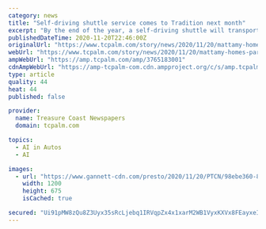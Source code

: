 ```yaml
---
category: news
title: "Self-driving shuttle service comes to Tradition next month"
excerpt: "By the end of the year, a self-driving shuttle will transport Tradition residents to various locations throughout town such as Cleveland Clinic hospital"
publishedDateTime: 2020-11-20T22:46:00Z
originalUrl: "https://www.tcpalm.com/story/news/2020/11/20/mattamy-homes-partners-beep-self-driving-shuttles-tradition/3765183001/"
webUrl: "https://www.tcpalm.com/story/news/2020/11/20/mattamy-homes-partners-beep-self-driving-shuttles-tradition/3765183001/"
ampWebUrl: "https://amp.tcpalm.com/amp/3765183001"
cdnAmpWebUrl: "https://amp-tcpalm-com.cdn.ampproject.org/c/s/amp.tcpalm.com/amp/3765183001"
type: article
quality: 44
heat: 44
published: false

provider:
  name: Treasure Coast Newspapers
  domain: tcpalm.com

topics:
  - AI in Autos
  - AI

images:
  - url: "https://www.gannett-cdn.com/presto/2020/11/20/PTCN/98ebe360-8270-4119-8780-e8d8f0c9362a-TCN_TRADITION_SELF_DRIVING_02.jpg?auto=webp&crop=3599,2024,x1,y243&format=pjpg&width=1200"
    width: 1200
    height: 675
    isCached: true

secured: "Ui91pMW8zQu8Z3Uyx35sRcLjebq1IRVqpZx4x1xarM2WB1VyxKXVx8FEayxeIE5Fql+2uv9g5FayaH9JHKfZRgOleAkEp6hpTLExfwGA8iCMyBNEbP080v/jo4JYq+Cg+M1IpuZ4DjdIu4Vy8QWbSCyuwMKARPxTKxtw4t5dGHsq+mkbl0xycBb8qjrRrN/hG62NXR0xLEarm2/4w4XsMBXA1it+i229QPGJhgiBnV5cLesFkOuSpWtYs1v9kyLGANakZjonp0Mx8EfuNrf3FTjKWrAptI59n0tyL0pxHHNp0M5jjsHxs6dvh6yxf8HlB05VLXmWvp41gXaL+FJaUnreaTdQ/4gSFQK8JwMSPY4=;MujUGnlTUWSbL6gq9XKHYg=="
---
```


